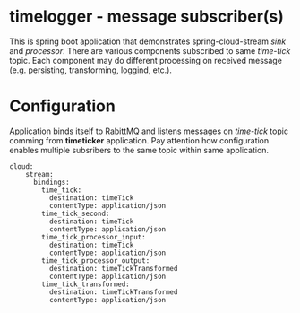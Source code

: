 # timelogger - message subscriber(s)

This is spring boot application that demonstrates spring-cloud-stream *sink* and *processor*.
There are various components subscribed to same *time-tick* topic. Each component may do
different processing on received message (e.g. persisting, transforming, loggind, etc.).

# Configuration

Application binds itself to RabittMQ and listens messages on *time-tick* topic comming from **timeticker** application.
Pay attention how configuration enables multiple subsribers to the same topic within same application.

~~~~
cloud:
    stream:
      bindings:
        time_tick:
          destination: timeTick
          contentType: application/json
        time_tick_second:
          destination: timeTick
          contentType: application/json
        time_tick_processor_input:
          destination: timeTick
          contentType: application/json
        time_tick_processor_output:
          destination: timeTickTransformed
          contentType: application/json
        time_tick_transformed:
          destination: timeTickTransformed
          contentType: application/json
~~~~
